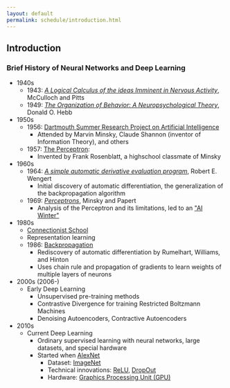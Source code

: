 ```yaml
---
layout: default
permalink: schedule/introduction.html
---
```


## Introduction


### Brief History of Neural Networks and Deep Learning

- 1940s 
    - 1943: [_A Logical Calculus of the ideas Imminent in Nervous Activity_](http://www.cse.chalmers.se/~coquand/AUTOMATA/mcp.pdf), McCulloch and Pitts
    - 1949: [_The Organization of Behavior: A Neuropsychological Theory_](http://s-f-walker.org.uk/pubsebooks/pdfs/The_Organization_of_Behavior-Donald_O._Hebb.pdf), Donald O. Hebb
- 1950s
    - 1956: [Dartmouth Summer Research Project on Artificial Intelligence](https://medium.com/rla-academy/dartmouth-workshop-the-birthplace-of-ai-34c533afe992)
        - Attended by Marvin Minsky, Claude Shannon (inventor of Information Theory), and others
    - 1957: [The Perceptron](https://en.wikipedia.org/wiki/Perceptron):
        - Invented by Frank Rosenblatt, a highschool classmate of Minsky
- 1960s
    - 1964: [_A simple automatic derivative evaluation program_](https://dl.acm.org/citation.cfm?id=364791), Robert E. Wengert
        - Initial discovery of automatic differentiation, the generalization of the backpropagation algorithm
    - 1969: [_Perceptrons_](https://archive.org/details/Perceptrons), Minsky and Papert
        - Analysis of the Perceptron and its limitations, led to an ["AI Winter"](https://en.wikipedia.org/wiki/AI_winter#The_abandonment_of_connectionism_in_1969)
- 1980s
    - [Connectionist School](https://en.wikipedia.org/wiki/Connectionism)
    - Representation learning
    - 1986: [Backpropagation](https://en.wikipedia.org/wiki/Backpropagation)
        - Rediscovery of automatic differentiation by Rumelhart, Williams, and Hinton
        - Uses chain rule and propagation of gradients to learn weights of multiple layers of neurons
- 2000s (2006-)
    - Early Deep Learning
        - Unsupervised pre-training methods
        - Contrastive Divergence for training Restricted Boltzmann Machines
        - Denoising Autoencoders, Contractive Autoencoders
- 2010s
    - Current Deep Learning
        - Ordinary supervised learning with neural networks, large datasets, and special hardware
        - Started when [AlexNet](https://en.wikipedia.org/wiki/AlexNet)
            - Dataset: [ImageNet](http://image-net.org/about-overview)
            - Technical innovations: [ReLU](https://en.wikipedia.org/wiki/Rectifier_(neural_networks)), [DropOut](https://en.wikipedia.org/wiki/Dropout_(neural_networks))
            - Hardware: [Graphics Processing Unit (GPU)](https://en.wikipedia.org/wiki/Graphics_processing_unit)
